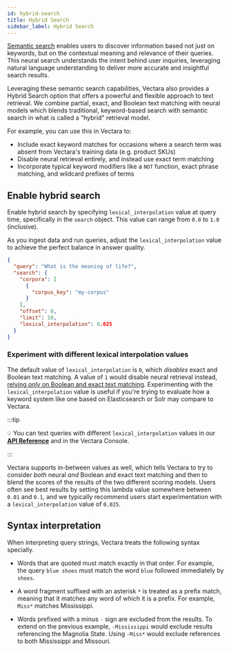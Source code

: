 ```yaml
---
id: hybrid-search
title: Hybrid Search
sidebar_label: Hybrid Search
---
```


[Semantic search](/docs/learn/semantic-search/semantic-search-overview) enables users to discover information
based not just on keywords, but on the contextual meaning and relevance of their
queries. This neural search understands the intent behind user inquiries,
leveraging natural language understanding to deliver more accurate and
insightful search results.

Leveraging these semantic search capabilities, Vectara also provides a Hybrid
Search option that offers a powerful and flexible approach to text retrieval.
We combine partial, exact, and Boolean text matching with neural models which
blends traditional, keyword-based search with semantic search in what is
called a "hybrid" retrieval model.

For example, you can use this in Vectara to:

- Include exact keyword matches for occasions where a search
  term was absent from Vectara's training data (e.g. product SKUs)
- Disable neural retrieval entirely, and instead use exact term matching
- Incorporate typical keyword modifiers like a `NOT` function, exact phrase
  matching, and wildcard prefixes of terms

## Enable hybrid search

Enable hybrid search by specifying `lexical_interpolation` value at query time,
specifically in the `search` object. This value can range from `0.0` to `1.0`
(inclusive).

As you ingest data and run queries, adjust the `lexical_interpolation` value to
achieve the perfect balance in answer quality.

```json
{
  "query": "What is the meaning of life?",
  "search": {
    "corpora": [
      {
        "corpus_key": "my-corpus"
      }
    ],
    "offset": 0,
    "limit": 10,
    "lexical_interpolation": 0.025
  }
}
```

### Experiment with different lexical interpolation values

The default value of `lexical_interpolation` is `0`, which _disables_ exact and
Boolean text matching. A value of `1` would disable neural retrieval instead,
[relying _only_ on Boolean and exact text matching](/docs/learn/enable-keyword-text-matching). Experimenting with
the `lexical_interpolation` value is useful if you're trying to evaluate how a keyword
system like one based on Elasticsearch or Solr may compare to Vectara.

:::tip

:bulb:
You can test queries with different `lexical_interpolation` values in
our [**API Reference**](/docs/rest-api/query) and in the Vectara Console.

:::

Vectara supports in-between values as well, which tells Vectara to try to
consider _both_ neural _and_ Boolean and exact text matching and then to blend
the scores of the results of the two different scoring models. Users often see
best results by setting this lambda value somewhere between `0.01` and `0.1`, and
we typically recommend users start experimentation with a `lexical_interpolation`
value of `0.025`.

## Syntax interpretation

When interpreting query strings, Vectara treats the following syntax specially.

- Words that are quoted must match exactly in that order. For example, the
  query `blue shoes` must match the word `blue` followed immediately by `shoes`.

- A word fragment suffixed with an asterisk `*` is treated as a prefix match,
  meaning that it matches any word of which it is a prefix. For example,
  `Miss*` matches Mississippi.

- Words prefixed with a minus `-` sign are excluded from the results. To extend
  on the previous example, `-Mississippi` would exclude results referencing the
  Magnolia State. Using `-Miss*` would exclude references to both
  Mississippi and Missouri.
